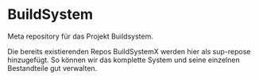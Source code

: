 # BuildSystem
Meta repository für das Projekt Buildsystem.

Die bereits existierenden Repos BuildSystemX werden hier als sup-repose hinzugefügt. So können wir das komplette System und seine 
einzelnen Bestandteile gut verwalten.
